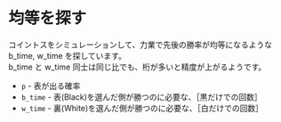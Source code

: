# 均等を探す

コイントスをシミュレーションして、力業で先後の勝率が均等になるような b_time, w_time を探しています。  
b_time と w_time 同士は同じ比でも、桁が多いと精度が上がるようです。  

* `p` - 表が出る確率
* `b_time` - 表(Black)を選んだ側が勝つのに必要な、［黒だけでの回数］
* `w_time` - 裏(White)を選んだ側が勝つのに必要な、［白だけでの回数］
